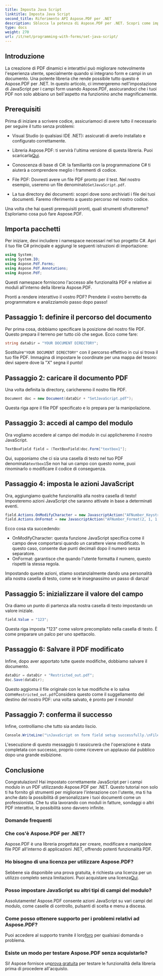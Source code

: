 ```yaml
---
title: Imposta Java Script
linktitle: Imposta Java Script
second_title: Riferimento API Aspose.PDF per .NET
description: Sblocca la potenza di Aspose.PDF per .NET. Scopri come impostare JavaScript sui campi del modulo con la nostra guida passo passo.
type: docs
weight: 270
url: /it/net/programming-with-forms/set-java-script/
---
```

## Introduzione

La creazione di PDF dinamici e interattivi può migliorare notevolmente l'esperienza utente, specialmente quando si integrano form e campi in un documento. Una potente libreria che rende possibile tutto questo è Aspose.PDF per .NET. In questo articolo, ci immergeremo nell'impostazione di JavaScript per i campi form usando Aspose.PDF, assicurandoci che i tuoi PDF non solo abbiano un bell'aspetto ma funzionino anche magnificamente.

## Prerequisiti

Prima di iniziare a scrivere codice, assicuriamoci di avere tutto il necessario per seguire il tutto senza problemi:

- Visual Studio (o qualsiasi IDE .NET): assicurati di averlo installato e configurato correttamente.
  
-  Libreria Aspose.PDF: ti servirà l'ultima versione di questa libreria. Puoi scaricarla[Qui](https://releases.aspose.com/pdf/net/).

- Conoscenza di base di C#: la familiarità con la programmazione C# ti aiuterà a comprendere meglio i frammenti di codice.

-  File PDF: Dovresti avere un file PDF pronto per il test. Nel nostro esempio, useremo un file denominato`SetJavaScript.pdf`.

- La tua directory dei documenti: scopri dove sono archiviati i file dei tuoi documenti. Faremo riferimento a questo percorso nel nostro codice.

Una volta che hai questi prerequisiti pronti, quali strumenti sfrutteremo? Esploriamo cosa può fare Aspose.PDF.

## Importa pacchetti

Per iniziare, devi includere i namespace necessari nel tuo progetto C#. Apri il tuo file C# principale e aggiungi le seguenti istruzioni di importazione:

```csharp
using System;
using System.IO;
using Aspose.Pdf.Forms;
using Aspose.Pdf.Annotations;
using Aspose.Pdf;
```

Questi namespace forniscono l'accesso alle funzionalità PDF e relative ai moduli all'interno della libreria Aspose.PDF.

Pronti a rendere interattivo il vostro PDF? Prendete il vostro berretto da programmatore e analizziamolo passo dopo passo!

## Passaggio 1: definire il percorso del documento

Per prima cosa, dobbiamo specificare la posizione del nostro file PDF. Questo prepara il terreno per tutto ciò che segue. Ecco come fare:

```csharp
string dataDir = "YOUR DOCUMENT DIRECTORY";
```

 Sostituire`"YOUR DOCUMENT DIRECTORY"` con il percorso effettivo in cui si trova il tuo file PDF. Immagina di impostare le coordinate per una mappa del tesoro: devi sapere dove la "X" segna il punto!

## Passaggio 2: caricare il documento PDF

Una volta definita la directory, caricheremo il nostro file PDF. 

```csharp
Document doc = new Document(dataDir + "SetJavaScript.pdf");
```

Questa riga apre il file PDF specificato e lo prepara per la manipolazione. 

## Passaggio 3: accedi al campo del modulo

Ora vogliamo accedere al campo del modulo in cui applicheremo il nostro JavaScript. 

```csharp
TextBoxField field = (TextBoxField)doc.Form["textbox1"];
```

 Qui, supponiamo che ci sia una casella di testo nel tuo PDF denominata`textbox1`Se non hai un campo con questo nome, puoi rinominarlo o modificare il codice di conseguenza. 

## Passaggio 4: imposta le azioni JavaScript

Ora, aggiungiamo qualche funzionalità alla nostra casella di testo! Imposteremo azioni JavaScript che saranno attivate in base a determinati eventi. 

```csharp
field.Actions.OnModifyCharacter = new JavascriptAction("AFNumber_Keystroke(2, 1, 1, 0, \"\", true)");
field.Actions.OnFormat = new JavascriptAction("AFNumber_Format(2, 1, 1, 0, \"\", true)");
```

Ecco cosa sta succedendo:
- OnModifyCharacter: questa funzione JavaScript specifica come il campo deve comportarsi quando un carattere viene modificato. In questo caso, consente due punti decimali dopo il numero senza separatore.
- OnFormat: garantisce che quando l'utente formatta il numero, questo rispetti la stessa regola.

Impostando queste azioni, stiamo sostanzialmente dando una personalità alla nostra casella di testo, come se le insegnassimo un passo di danza!

## Passaggio 5: inizializzare il valore del campo

Ora diamo un punto di partenza alla nostra casella di testo impostando un valore iniziale. 

```csharp
field.Value = "123";
```

Questa riga imposta "123" come valore precompilato nella casella di testo. È come preparare un palco per uno spettacolo.

## Passaggio 6: Salvare il PDF modificato

Infine, dopo aver apportato tutte queste modifiche, dobbiamo salvare il documento.

```csharp
dataDir = dataDir + "Restricted_out.pdf";
doc.Save(dataDir);
```

 Questo aggiorna il file originale con le tue modifiche e lo salva come`Restricted_out.pdf`Considera questo come il suggellamento del destino del nostro PDF: una volta salvato, è pronto per il mondo!

## Passaggio 7: conferma il successo

Infine, controlliamo che tutto sia andato liscio. 

```csharp
Console.WriteLine("\nJavaScript on form field setup successfully.\nFile saved at " + dataDir);
```

L'esecuzione di questo messaggio ti rassicurerà che l'operazione è stata completata con successo, proprio come ricevere un applauso dal pubblico dopo una grande esibizione.

## Conclusione

Congratulazioni! Hai impostato correttamente JavaScript per i campi modulo in un PDF utilizzando Aspose.PDF per .NET. Questo tutorial non solo ti ha fornito gli strumenti per migliorare l'interazione con l'utente, ma ti ha anche dato la possibilità di personalizzare i tuoi documenti come un professionista. Che tu stia lavorando con moduli in fatture, sondaggi o altri PDF interattivi, le possibilità sono davvero infinite.

### Domande frequenti

### Che cos'è Aspose.PDF per .NET?  
Aspose.PDF è una libreria progettata per creare, modificare e manipolare file PDF all'interno di applicazioni .NET, offrendo potenti funzionalità PDF.

### Ho bisogno di una licenza per utilizzare Aspose.PDF?  
 Sebbene sia disponibile una prova gratuita, è richiesta una licenza per un utilizzo completo senza limitazioni. Puoi acquistare una licenza[Qui](https://purchase.aspose.com/buy).

### Posso impostare JavaScript su altri tipi di campi del modulo?  
Assolutamente! Aspose.PDF consente azioni JavaScript su vari campi del modulo, come caselle di controllo, pulsanti di scelta e menu a discesa.

### Come posso ottenere supporto per i problemi relativi ad Aspose.PDF?  
 Puoi accedere al supporto tramite il loro[foro](https://forum.aspose.com/c/pdf/10) per qualsiasi domanda o problema.

### Esiste un modo per testare Aspose.PDF senza acquistarlo?  
Sì! Aspose fornisce un[prova gratuita](https://releases.aspose.com/) per testare le funzionalità della libreria prima di procedere all'acquisto.